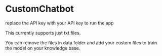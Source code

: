 # CustomChatbot

replace the API key with your API key to run the app

This currently supports just txt files. 

You can remove the files in data folder and add your custom files to train the model on your knowledge base.
